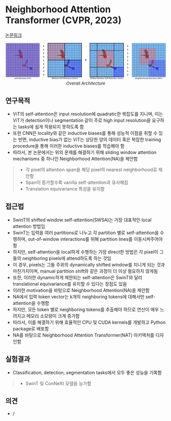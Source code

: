 # Neighborhood Attention Transformer (CVPR, 2023)

[논문링크](https://openaccess.thecvf.com/content/CVPR2023/html/Hassani_Neighborhood_Attention_Transformer_CVPR_2023_paper.html)

<p align="center">
    <img width="800" alt='fig1' src="../img/hassani2023neighborhood.png?raw=true"></br>
    <em><font size=2>Overall Architecture</font></em>
</p>

## 연구목적
- ViT의 self-attention은 input resolution에 quadratic한 복잡도를 지니며, 이는 ViT가 detection이나 segmentation 같이 주로 high input resolution을 요구하는 tasks에 쉽게 적용되지 못하도록 함
- 또한 CNN은 locality와 같은 inductive biases를 통해 성능적 이점을 취할 수 있는 반면, inductive bias가 없는 ViT는 상당한 양의 데이터 혹은 복잡한 training procedure을 통해 이러한 inductive biases를 학습해야 함
- 따라서, 본 논문에서는 위의 문제를 해결하기 위해 sliding window attention mechanisms 중 하나인 Neighborhood Attention(NA)을 제안함
> - 각 pixel의 attention span을 해당 pixel의 nearest neighborhood로 제안함
> - Span이 증가할수록 vanilla self-attention과 유사해짐
> - Translation equivariance 특성을 유지함

## 접근법
- SwinT의 shifted window self-attention(SWSA)는 가장 대표적인 local attention 방법임
- SwinT는 입력을 여러 partitions로 나누고 각 partition 별로 self-attention을 수행하며, out-of-window interactions를 위해 partition lines를 이동시켜주어야 함
- 하지만, self-attention을 local하게 수행하는 가장 direct한 방법은 각 pixel이 그들의 neighboring pixels에 attend하도록 하는 것임
- 이 경우, pixels는 그들 주위의 dynamically shifted window를 지니게 되는 것과 마찬가지이며, manual partition shift와 같은 과정이 더 이상 필요하지 않게됨
- 또한, 이러한 dynamic하게 제한되는 self-attention은 SwinT와 달리 translational equivariance를 유지할 수 있다는 장점도 있음
- 이러한 motivation을 바탕으로 Neighborhood Attention(NA)을 제안함
- NA에서 입력 token vector는 k개의 neighboring tokens에 대해서만 self-attention을 수행함
- 하지만, 모든 token 별로 neighboring tokens를 추출해야 하므로 연산이 매우 느려지고 메모리 소모량이 크게 증가함
- 따라서, 이를 해결하기 위해 효율적인 CPU 및 CUDA kernels를 개발하고 Python package로 배포함
- NA를 바탕으로 Neighborhood Attention Transformer(NAT) 아키텍처를 디자인함

## 실험결과
- Classification, detection, segmentation tasks에서 모두 좋은 성능을 기록함
> - SwinT 및 ConNeXt 모델을 능가함

## 의견
- / 
